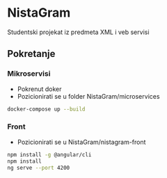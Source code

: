 # NistaGram
Studentski projekat iz predmeta XML i veb servisi
## Pokretanje
### Mikroservisi
- Pokrenut doker
- Pozicionirati se u folder NistaGram/microservices
```sh
docker-compose up --build
```
### Front
- Pozicionirati se u NistaGram/nistagram-front
```sh
npm install -g @angular/cli
npm install
ng serve --port 4200
```
